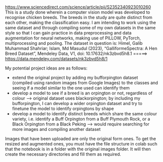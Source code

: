 https://www.sciencedirect.com/science/article/pii/S2352340923010260
This is a study done wherein a computer vision model was developed to recognise chicken breeds. The breeds in the study are quite distinct from each other, making the classification easy.
I am intending to work using the same dataset and through compiling some of my own datasets in the same style so that I can gain practice in data preprocessing and data augmentation for
neural networks, making use of PILLOW, PyTorch, multiprocessing and pooling. The dataset in question is:
Himel, Galib Muhammad Shahriar; Islam, Md Masudul (2023), “GalliformeSpectra: A Hen Breed Dataset”, Mendeley Data, V1, doi: 10.17632/nk3zbvd5h8.1
=====> https://data.mendeley.com/datasets/nk3zbvd5h8/1

My potential project ideas are as follows:
- extend the original project by adding my bufforpington dataset (compiled using random images from Google Images) to the classes and seeing if a model similar to the one used can identify them
- develop a model to see if a breed is an orpington or not, regardless of colour --> original dataset uses blackorpington; by including my bufforpington, I can develop a wider orpington dataset and try to finetune the model to identify orpingtons by shape
- develop a model to identify distinct breeds which share the same colour variety,  i.e. identify a Buff Orpington from a Buff Plymouth Rock, or a Black Orpington from a Black Peking --> would require searching for more images and compiling another dataset

Images that have been uploaded are only the original form ones. To get the resized and augmented ones, you must have the file structure in colab such that the notebook is in a folder with the original images folder. It will then create the necessary directories and fill them as required.
